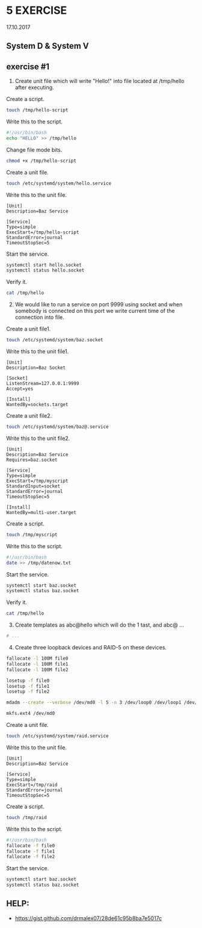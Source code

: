 # 5 EXERCISE
17.10.2017

## System D & System V

## exercise #1
1. Create unit file which will write "Hello!" into file located at /tmp/hello after executing.

Create a script.
```sh
touch /tmp/hello-script
```

Write this to the script.
```sh
#!/usr/bin/bash
echo "HELLO" >> /tmp/hello
```

Change file mode bits.
```sh
chmod +x /tmp/hello-script
```

Create a unit file.
```sh
touch /etc/systemd/system/hello.service
```

Write this to the unit file.
```
[Unit]
Description=Baz Service

[Service]
Type=simple
ExecStart=/tmp/hello-script
StandardError=journal
TimeoutStopSec=5
```

Start the service.
```sh
systemctl start hello.socket
systemctl status hello.socket
```

Verify it.
```sh
cat /tmp/hello
```

2. We would like to run a service on port 9999 using socket and when somebody is connected on this port we write current time of the connection into file.

Create a unit file1.
```sh
touch /etc/systemd/system/baz.socket
```

Write this to the unit file1.
```
[Unit]
Description=Baz Socket

[Socket]
ListenStream=127.0.0.1:9999
Accept=yes

[Install]
WantedBy=sockets.target
```

Create a unit file2.
```sh
touch /etc/systemd/system/baz@.service
```

Write this to the unit file2.
```
[Unit]
Description=Baz Service
Requires=baz.socket

[Service]
Type=simple
ExecStart=/tmp/myscript
StandardInput=socket
StandardError=journal
TimeoutStopSec=5

[Install]
WantedBy=multi-user.target
```

Create a script.
```sh
touch /tmp/myscript
```

Write this to the script.
```sh
#!/usr/bin/bash
date >> /tmp/datenow.txt
```

Start the service.
```sh
systemctl start baz.socket
systemctl status baz.socket
```

Verify it.
```sh
cat /tmp/hello
```

3. Create templates as abc@hello which will do the 1 tast, and abc@ ...
```sh
# ...
```

4. Create three loopback devices and RAID-5 on these devices.

```sh
fallocate -l 100M file0
fallocate -l 100M file1
fallocate -l 100M file2

losetup -f file0
losetup -f file1
losetup -f file2

mdadm --create --verbose /dev/md0 -l 5 -n 3 /dev/loop0 /dev/loop1 /dev/loop2

mkfs.ext4 /dev/md0
```

Create a unit file.
```sh
touch /etc/systemd/system/raid.service
```

Write this to the unit file.
```
[Unit]
Description=Baz Service

[Service]
Type=simple
ExecStart=/tmp/raid
StandardError=journal
TimeoutStopSec=5
```

Create a script.
```sh
touch /tmp/raid
```

Write this to the script.
```sh
#!/usr/bin/bash
fallocate -f file0
fallocate -f file1
fallocate -f file2
```

Start the service.
```sh
systemctl start baz.socket
systemctl status baz.socket
```

## HELP:
* https://gist.github.com/drmalex07/28de61c95b8ba7e5017c
